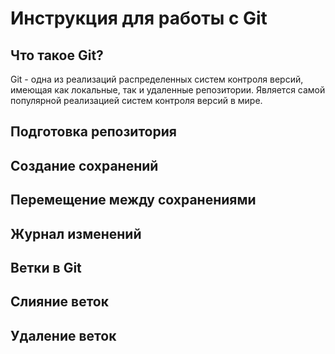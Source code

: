 # Инструкция для работы с Git

## Что такое Git?
Git - одна из реализаций распределенных систем контроля версий, имеющая как локальные, так и удаленные репозитории. Является самой популярной реализацией систем контроля версий в мире.
## Подготовка репозитория

## Создание сохранений

## Перемещение между сохранениями

## Журнал изменений

## Ветки в Git


## Слияние веток

## Удаление веток